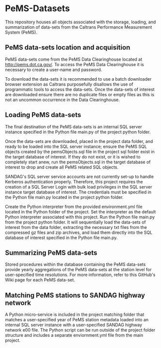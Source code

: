 # PeMS-Datasets
This repository houses all objects associated with the storage, loading, and summarization of data-sets from the Caltrans Performance Measurement System (PeMS).

## PeMS data-sets location and acquisition
PeMS data-sets come from the PeMS Data Clearinghouse located at http://pems.dot.ca.gov/. To access the PeMS Data Clearinghouse it is necessary to create a user-name and password.

To download the data-sets it is recommended to use a batch downloader browser extension as Caltrans purposefully disallows the use of programmatic tools to access the data-sets. Once the data-sets of interest are downloaded ensure there are no duplicate files or empty files as this is not an uncommon occurrence in the Data Clearinghouse.

## Loading PeMS data-sets
The final destination of the PeMS data-sets is an internal SQL server instance specified in the Python file main.py of the project python folder. 

Once the data-sets are downloaded, placed in the project data folder, and ready to be loaded into the SQL server instance; ensure the PeMS SQL objects created by the pemsObjects.sql file in the project sql folder exist in the target database of interest. If they do not exist, or it is wished to completely start anew, run the pemsObjects.sql in the target database of interest to drop and create all PeMS related SQL objects.

SANDAG's SQL server service accounts are not currently set-up to handle Kerberos authentication properly. Therefore, this project requires the creation of a SQL Server Login with bulk load privileges in the SQL server instance target database of interest. The credentials must be specified in the Python file main.py located in the project python folder.

Create the Python interpreter from the provided environment.yml file located in the Python folder of the project. Set the interpreter as the default Python interpreter associated with this project. Run the Python file main.py from the project python folder. It will sequentially load the  data-sets of interest from the data folder, extracting the necessary txt files from the compressed gz files and zip archives, and load them directly into the SQL database of interest specified in the Python file main.py.

## Summarizing PeMS data-sets
Stored procedures within the database containing the PeMS data-sets provide yearly aggregations of the PeMS data-sets at the station level for user-specified time resolutions. For more information, refer to this GitHub's Wiki page for each PeMS data-set.

## Matching PeMS stations to SANDAG highway network
A Python micro-service is included in the project matching folder that matches a user-specified year of PeMS station metadata loaded into an internal SQL server instance with a user-specified SANDAG highway network e00 file. The Python script can be run outside of the project folder structure and includes a separate enviornment.yml file from the main project.
